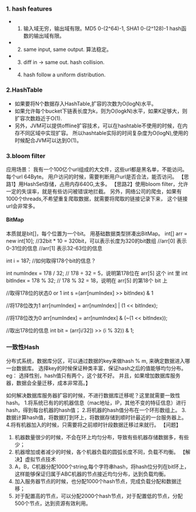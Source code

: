 ### 1. hash features
- 1. 输入域无穷，输出域有限。MD5 0-(2^64)-1, SHA1 0-(2^128)-1 hash函数的输出域有限。
- 2. same input, same output. 算法稳定。
- 3. diff in -> same out. hash collision.
- 4. hash follow a uniform distribution.

### 2.HashTable
- 如果要将N个数据存入HashTable,扩容的次数为O(logN)水平。
- 如果允许每个bucket下链表长度为k，则为O(logkN)水平，如果K足够大，则扩容次数趋近于O(1).
- 另外，JVM可以提供offline扩容技术，可以在hashtable不使用的时候，在内存不同区域中实现扩容。
所以hashtable实际的时间复杂度为O(logN),使用的时候配合JVM可以达到O(1)。

### 3.bloom filter
应用场景：
我有一个100亿个url组成的大文件，这些url都是黑名单，不能访问。每个url 64Byte。
用户访问的时候，需要判断用户url是否合法，能否访问。
【思路1】用HashSet存储，占用内存640G,太多。
【思路2】使用bloom filter，允许一定的失误率，就是有些访问被错误地拦截。
另外，网络公司的爬虫，如果有1000个threads,不希望重复爬取数据，就需要将爬取的链接记录下来，
这个链接url会非常多。

#### BitMap
本质就是bit[]，每个位置为一个bit。
用基础数据类型拼凑出BitMap。
int[] arr = new int[10]; //32bit * 10 = 320bit，可以表示长度为320的bit数组
//arr[0] 表示0-31位的信息
//arr[1] 表示32-63位的信息

int i = 187; //如何取得178个bit的信息？

int numIndex = 178 / 32; // 178 ÷ 32 = 5，说明第178位在 arr[5] 这个 int 里
int bitIndex = 178 % 32; // 178 % 32 = 18，说明在 arr[5] 的第18个 bit 上

//取得178位的状态0 or 1
int s =(arr[numIndex] >> bitIndex) & 1

//将178位改为1
arr[numIndex] = arr[numIndex] | (1 << bitIndex);

//将178位改为0
arr[numIndex] = arr[numIndex] & (~(1 << bitIndex));

//取出178位的信息
int bit = (arr[i/32]) >> (i % 32)) & 1;

### 一致性Hash
分布式系统，数据库分区，可以通过数据的key来做hash % m, 来确定数据进入哪一台数据库。
选择key的时候保证种类丰富，保证hash之后的值能够均匀分布。
eg： 选择性别，hash值只有两个，这个就不好。
并且，如果增加数据库服务器，数据会全量迁移，成本非常高。】

如何解决数据库服务器扩容的时候，不进行数据库迁移呢？这里就需要一致性hash。
1.将系统已有的的机器信息（mac地址，IP，其他不变的特征信息）进行hash，得到每台机器的hash值；
2.将机器的hash值分布在一个环形数组上。
3.数据计算hash值，将数据打到环上，将数据存储到顺时针最近的一台服务器上。
4.将有机器加入的时候，只需要将之前顺时针段数据迁移过来就行。
【问题】
1. 机器数量很少的时候，不会在环上均匀分布，导致有些机器存储数据多，有些少；
2. 机器增加或者减少的时候，各个机器负载的圆弧长度不同，负载不均衡。
【解决】虚拟节点技术
1. A，B，C机器分配1000个string,每个字符串hash，将hash位分列在bit环上，
这样能够保证归属于ABC机器的节点接近均匀分布，达到负载均衡。
2. 加入服务器节点的时候，也分配1000个hash节点，完成负载分配和数据迁移；
3. 对于配置高的节点，可以分配2000个hash节点，对于配置低的节点，分配500个节点，达到资源有效利用。



